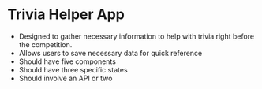 # Trivia Helper App
- Designed to gather necessary information to help with trivia right before the competition.
- Allows users to save necessary data for quick reference
- Should have five components
- Should have three specific states
- Should involve an API or two